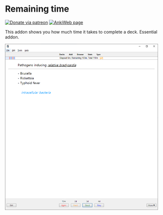 # Remaining time

[![Donate via patreon](https://img.shields.io/badge/patreon-donate-green.svg)](https://www.patreon.com/trgk)
[![AnkiWeb page](https://img.shields.io/badge/AnkiWeb-addon-blue.svg)](https://ankiweb.net/shared/info/1508357010)

This addon shows you how much time it takes to complete a deck. Essential addon.

![Remaining Time Example](remaining_time.png)
